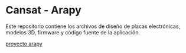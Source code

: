 # Cansat - Arapy
Este repositorio contiene los archivos de diseño de placas electrónicas, modelos 3D, firmware y código fuente de la aplicación.

[proyecto arapy](http://www.proyectoarapy.com.py/)
